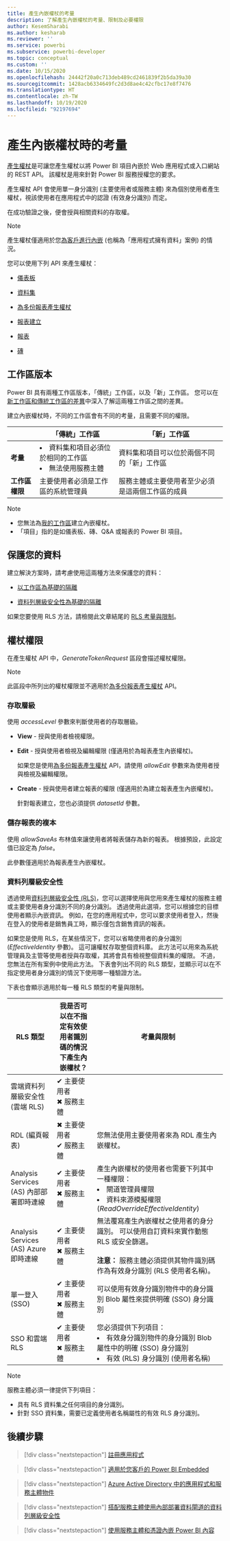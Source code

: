 ```yaml
---
title: 產生內嵌權杖的考量
description: 了解產生內嵌權杖的考量、限制及必要權限
author: KesemSharabi
ms.author: kesharab
ms.reviewer: ''
ms.service: powerbi
ms.subservice: powerbi-developer
ms.topic: conceptual
ms.custom: ''
ms.date: 10/15/2020
ms.openlocfilehash: 24442f20a0c713deb489cd2461839f2b5da39a30
ms.sourcegitcommit: 1428acb6334649fc2d3d8ae4c42cfbc17e8f7476
ms.translationtype: HT
ms.contentlocale: zh-TW
ms.lasthandoff: 10/19/2020
ms.locfileid: "92197694"
---
```

# <a name="considerations-when-generating-an-embed-token"></a>產生內嵌權杖時的考量

[產生權杖](/rest/api/power-bi/embedtoken)是可讓您產生權杖以將 Power BI 項目內嵌於 Web 應用程式或入口網站的 REST API。 該權杖是用來針對 Power BI 服務授權您的要求。

產生權杖 API 會使用單一身分識別 (主要使用者或服務主體) 來為個別使用者產生權杖，視該使用者在應用程式中的認證 (有效身分識別) 而定。

在成功驗證之後，便會授與相關資料的存取權。

>[!NOTE]
>產生權杖僅適用於您[為客戶進行內嵌](embed-sample-for-customers.md) (也稱為「應用程式擁有資料」案例) 的情況。

您可以使用下列 API 來產生權杖：

* [儀表板](/rest/api/power-bi/embedtoken/dashboards_generatetokeningroup)

* [資料集](/rest/api/power-bi/embedtoken/datasets_generatetokeningroup)

* [為多份報表產生權杖](/rest/api/power-bi/embedtoken/generatetoken)


* [報表建立](/rest/api/power-bi/embedtoken/reports_generatetokenforcreateingroup)

* [報表](/rest/api/power-bi/embedtoken/reports_generatetokeningroup)

* [磚](/rest/api/power-bi/embedtoken/tiles_generatetokeningroup)

## <a name="workspace-versions"></a>工作區版本

Power BI 具有兩種工作區版本，「傳統」工作區，以及「新」工作區。 您可以在[新工作區和傳統工作區的差異](../../collaborate-share/service-new-workspaces.md#new-and-classic-workspace-differences)中深入了解這兩種工作區之間的差異。

建立內嵌權杖時，不同的工作區會有不同的考量，且需要不同的權限。

|                  |「傳統」工作區 |「新」工作區|
|------------------|---------|--------|
|**考量**|<li>資料集和項目必須位於相同的工作區</li><li>無法使用服務主體</li>  |資料集和項目可以位於兩個不同的「新」工作區 |
|**工作區權限**|主要使用者必須是工作區的系統管理員  |服務主體或主要使用者至少必須是這兩個工作區的成員 |

>[!NOTE]
>* 您無法為[我的工作區](../../consumer/end-user-workspaces.md#types-of-workspaces)建立內嵌權杖。
>* 「項目」指的是如儀表板、磚、Q&A 或報表的 Power BI 項目。

## <a name="securing-your-data"></a>保護您的資料

建立解決方案時，請考慮使用這兩種方法來保護您的資料：

* [以工作區為基礎的隔離](embed-multi-tenancy.md#power-bi-workspace-based-isolation)

* [資料列層級安全性為基礎的隔離](embed-multi-tenancy.md#row-level-security-based-isolation)

如果您要使用 RLS 方法，請檢閱此文章結尾的 [RLS 考量與限制](generate-embed-token.md#row-level-security)。

## <a name="token-permissions"></a>權杖權限

在產生權杖 API 中，*GenerateTokenRequest* 區段會描述權杖權限。

>[!NOTE]
>此區段中所列出的權杖權限並不適用於[為多份報表產生權杖](/rest/api/power-bi/embedtoken/generatetoken) API。

### <a name="access-level"></a>存取層級

使用 *accessLevel* 參數來判斷使用者的存取層級。

* **View** - 授與使用者檢視權限。

* **Edit** - 授與使用者檢視及編輯權限 (僅適用於為報表產生內嵌權杖)。

    如果您是使用[為多份報表產生權杖](/rest/api/power-bi/embedtoken/generatetoken) API，請使用 *allowEdit* 參數來為使用者授與檢視及編輯權限。

* **Create** - 授與使用者建立報表的權限 (僅適用於為建立報表產生內嵌權杖)。

    針對報表建立，您也必須提供 *datasetId* 參數。

### <a name="saving-a-copy-of-the-report"></a>儲存報表的複本

使用 *allowSaveAs* 布林值來讓使用者將報表儲存為新的報表。 根據預設，此設定值已設定為 *false*。

此參數僅適用於為報表產生內嵌權杖。

### <a name="row-level-security"></a>資料列層級安全性

透過使用[資料列層級安全性 (RLS)](embedded-row-level-security.md)，您可以選擇使用與您用來產生權杖的服務主體或主要使用者身分識別不同的身分識別。 透過使用此選項，您可以根據您的目標使用者顯示內嵌資訊。 例如，在您的應用程式中，您可以要求使用者登入，然後在登入的使用者是銷售員工時，顯示僅包含銷售資訊的報表。

如果您是使用 RLS，在某些情況下，您可以省略使用者的身分識別 (*EffectiveIdentity* 參數)。 這可讓權杖存取整個資料庫。 此方法可以用來為系統管理員及主管等使用者授與存取權，其將會具有檢視整個資料集的權限。 不過，您無法在所有案例中使用此方法。 下表會列出不同的 RLS 類型，並顯示可以在不指定使用者身分識別的情況下使用哪一種驗證方法。

下表也會顯示適用於每一種 RLS 類型的考量與限制。

|RLS 類型  |我是否可以在不指定有效使用者識別碼的情況下產生內嵌權杖？  |考量與限制  |
|---------|---------|---------|
|雲端資料列層級安全性 (雲端 RLS)      |✔ 主要使用者<br/>✖ 服務主體          |         |
|RDL (編頁報表)     |✖ 主要使用者<br/>✔ 服務主體        |您無法使用主要使用者來為 RDL 產生內嵌權杖。         |
|Analysis Services (AS) 內部部署即時連線    |✔ 主要使用者<br/>✖ 服務主體         |產生內嵌權杖的使用者也需要下列其中一種權限：<li>閘道管理員權限</li><li>資料來源模擬權限 (*ReadOverrideEffectiveIdentity*)</li>         |
|Analysis Services (AS) Azure 即時連線    |✔ 主要使用者<br/>✖ 服務主體         |無法覆寫產生內嵌權杖之使用者的身分識別。 可以使用自訂資料來實作動態 RLS 或安全篩選。<br/><br/>**注意：** 服務主體必須提供其物件識別碼作為有效身分識別 (RLS 使用者名稱)。         |
|單一登入 (SSO)     |✔ 主要使用者<br/>✖ 服務主體         |可以使用有效身分識別物件中的身分識別 Blob 屬性來提供明確 (SSO) 身分識別         |
|SSO 和雲端 RLS     |✔ 主要使用者<br/>✖ 服務主體         |您必須提供下列項目：<li>有效身分識別物件的身分識別 Blob 屬性中的明確 (SSO) 身分識別</li><li>有效 (RLS) 身分識別 (使用者名稱)</li>         |

>[!NOTE]
>服務主體必須一律提供下列項目：
>* 具有 RLS 資料集之任何項目的身分識別。
>* 針對 SSO 資料集，需要已定義使用者名稱屬性的有效 RLS 身分識別。

## <a name="next-steps"></a>後續步驟

>[!div class="nextstepaction"]
>[註冊應用程式](register-app.md)

> [!div class="nextstepaction"]
>[適用於您客戶的 Power BI Embedded](embed-sample-for-customers.md)

>[!div class="nextstepaction"]
>[Azure Active Directory 中的應用程式和服務主體物件](/azure/active-directory/develop/app-objects-and-service-principals)

>[!div class="nextstepaction"]
>[搭配服務主體使用內部部署資料閘道的資料列層級安全性](embedded-row-level-security.md#on-premises-data-gateway-with-service-principal)

>[!div class="nextstepaction"]
>[使用服務主體和憑證內嵌 Power BI 內容](embed-service-principal-certificate.md)